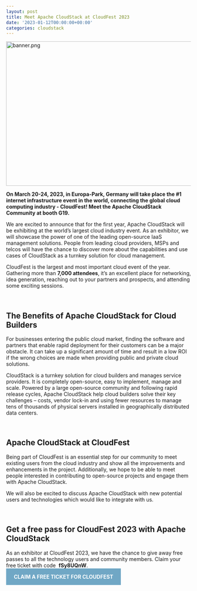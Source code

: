 ```yaml
---
layout: post
title: Meet Apache CloudStack at CloudFest 2023
date: '2023-01-12T00:00:00+00:00'
categories: cloudstack
---
```

</div><a href="https://blogs.apache.org/cloudstack/mediaresource/715a438b-12ac-45f4-b127-a795dab5da75"><img src="https://blogs.apache.org/cloudstack/mediaresource/715a438b-12ac-45f4-b127-a795dab5da75" alt="banner.png" width="750" height="393" /></a>
<br>
<p><strong>On March 20-24, 2023, in Europa-Park, Germany will take place the #1 internet infrastructure event in the world, connecting the global cloud computing industry - CloudFest! Meet the Apache CloudStack Community at booth G19.</strong></p>
<p><span data-preserver-spaces="true">We are excited to announce that for the first year, Apache CloudStack will be exhibiting at the world&rsquo;s largest cloud industry event. As an exhibitor, we will showcase the power of one of the leading open-source IaaS management solutions. People from leading cloud providers, MSPs and telcos will have the chance to discover more about the capabilities and use cases of CloudStack as a turnkey solution for cloud management.&nbsp;</span></p>
<p><span data-preserver-spaces="true">CloudFest is the largest and most important cloud event of the year. Gathering more than&nbsp;<strong>7,000 attendees</strong>, it&rsquo;s an excellent place for networking, idea generation, reaching out to your partners and prospects, and attending some exciting sessions.</span></p>
<p>&nbsp;</p>
<h2><strong>The Benefits of Apache CloudStack for Cloud Builders</strong></h2>
<p>For businesses entering the public cloud market, finding the software and partners that enable rapid deployment for their customers can be a major obstacle. It can take up a significant amount of time and result in a low ROI if the wrong choices are made when providing public and private cloud solutions.</p>
<p>CloudStack is a turnkey solution for cloud builders and manages service providers. It is completely open-source, easy to implement, manage and scale. Powered by a large open-source community and following rapid release cycles, Apache CloudStack help cloud builders solve their key challenges &ndash; costs, vendor lock-in and using fewer resources to manage tens of thousands of physical servers installed in geographically distributed data centers.</p>
<p>&nbsp;</p>
<h2><strong>Apache CloudStack</strong> <strong>at CloudFest</strong></h2>
<p>Being part of CloudFest is an essential step for our community to meet existing users from the cloud industry and show all the improvements and enhancements in the project. Additionally, we hope to be able to meet people interested in contributing to open-source projects and engage them with Apache CloudStack.</p>
<p>We will also be excited to discuss Apache CloudStack with new potential users and technologies which would like to integrate with us.</p>
<p>&nbsp;</p>
<h2><strong>Get a free pass for CloudFest 2023 with </strong><strong>Apache CloudStack</strong></h2>
<p>As an exhibitor at CloudFest 2023, we have the chance to give away free passes to all the technology users and community members. Claim your free ticket with code &nbsp;<strong>fSy8UQnW</strong>.</p>
<a href="https://registration.cloudfest.com/registration?code=fSy8UQnW2" style="background-color: #70A7C5; color: white; padding: 1em 1.5em; text-decoration: none; text-transform: uppercase;"><b>CLAIM A FREE TICKET FOR CLOUDFEST</b></a>
<p><strong>&nbsp;</strong></p>
